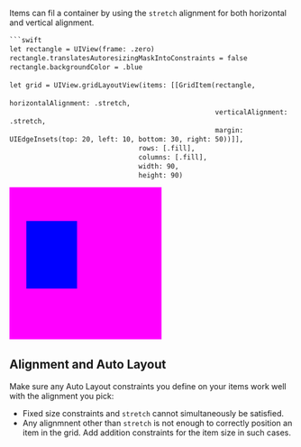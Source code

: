 Items can fil a container by using the `stretch` alignment for both horizontal and vertical alignment.
```
```swift
let rectangle = UIView(frame: .zero)
rectangle.translatesAutoresizingMaskIntoConstraints = false
rectangle.backgroundColor = .blue

let grid = UIView.gridLayoutView(items: [[GridItem(rectangle, 
                                                   horizontalAlignment: .stretch, 
                                                   verticalAlignment: .stretch, 
                                                   margin: UIEdgeInsets(top: 20, left: 10, bottom: 30, right: 50))]],
                                rows: [.fill],
                                columns: [.fill],
                                width: 90,
                                height: 90)
```
![Sample](https://github.com/mihaimihaila/GridLayout/blob/master/GridLayout/Output/11.png "Sample")

## Alignment and Auto Layout

Make sure any Auto Layout constraints you define on your items work well with the alignment you pick:

* Fixed size constraints and `stretch` cannot simultaneously be satisfied.
* Any alignmnent other than `stretch` is not enough to correctly position an item in the grid. Add addition constraints for the item size in such cases.